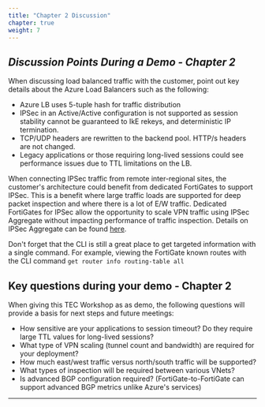 ```yaml
---
title: "Chapter 2 Discussion"
chapter: true
weight: 7
---
```


## ***Discussion Points During a Demo - Chapter 2***

When discussing load balanced traffic with the customer, point out key details about the Azure Load Balancers such as the following:

* Azure LB uses 5-tuple hash for traffic distribution
* IPSec in an Active/Active configuration is not supported as session stability cannot be guaranteed to IkE rekeys, and deterministic IP termination.  
* TCP/UDP headers are rewritten to the backend pool.  HTTP/s headers are not changed.  
* Legacy applications or those requiring long-lived sessions could see performance issues due to TTL limitations on the LB.  

When connecting IPSec traffic from remote inter-regional sites, the customer's architecture could benefit from dedicated FortiGates to support IPSec.  This is a benefit where large traffic loads are supported for deep packet inspection and where there is a lot of E/W traffic.  Dedicated FortiGates for IPSec allow the opportunity to scale VPN traffic using IPSec Aggregate without impacting performance of traffic inspection.  Details on IPSec Aggregate can be found [here](https://docs.fortinet.com/document/fortigate/7.2.3/administration-guide/779201/aggregate-and-redundant-vpn).

Don't forget that the CLI is still a great place to get targeted information with a single command. For example, viewing the FortiGate known routes with the CLI command `get router info routing-table all`

## Key questions during your demo - Chapter 2

When giving this TEC Workshop as as demo, the following questions will provide a basis for next steps and future meetings:

* How sensitive are your applications to session timeout?  Do they require large TTL values for long-lived sessions?
* What type of VPN scaling (tunnel count and bandwidth) are required for your deployment?  
* How much east/west traffic versus north/south traffic will be supported?  
* What types of inspection will be required between various VNets?
* Is advanced BGP configuration required? (FortiGate-to-FortiGate can support advanced BGP metrics unlike Azure's services)

***
